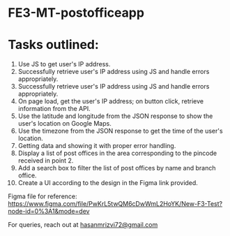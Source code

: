 # FE3-MT-postofficeapp

# Tasks outlined:

1. Use JS to get user's IP address.
2. Successfully retrieve user's IP address using JS and handle errors appropriately.
3. Successfully retrieve user's IP address using JS and handle errors appropriately. 
4. On page load, get the user's IP address; on button click, retrieve information from the API.
5. Use the latitude and longitude from the JSON response to show the user's location on Google Maps.
6. Use the timezone from the JSON response to get the time of the user's location.
7. Getting data and showing it with proper error handling.
8. Display a list of post offices in the area corresponding to the pincode received in point 2.
9. Add a search box to filter the list of post offices by name and branch office.
10. Create a UI according to the design in the Figma link provided.

Figma file for reference: https://www.figma.com/file/PwKrL5twQM6cDwWmL2HoYK/New-F3-Test?node-id=0%3A1&mode=dev

For queries, reach out at hasanmrizvi72@gmail.com
